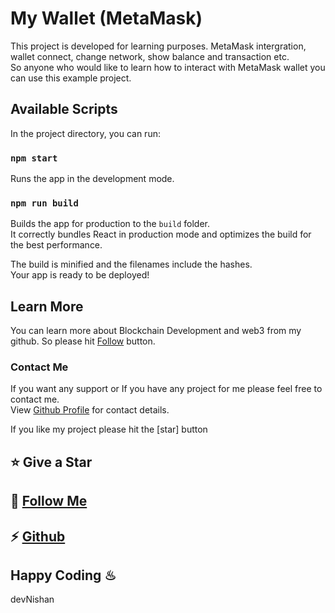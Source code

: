 # My Wallet (MetaMask)

This project is developed for learning purposes. MetaMask intergration, wallet connect, change network, show balance and transaction etc.\
So anyone who would like to learn how to interact with MetaMask wallet you can use this example project.

## Available Scripts

In the project directory, you can run:

### `npm start`

Runs the app in the development mode.

### `npm run build`

Builds the app for production to the `build` folder.\
It correctly bundles React in production mode and optimizes the build for the best performance.

The build is minified and the filenames include the hashes.\
Your app is ready to be deployed!

## Learn More

You can learn more about Blockchain Development and web3 from my github. So please hit [Follow](https://github.com/login?return_to=https%3A%2F%2Fgithub.com%2FMr-Marvo) button.

### Contact Me

If you want any support or If you have any project for me please feel free to contact me.\
View [Github Profile](https://github.com/Mr-Marvo) for contact details.

If you like my project please hit the [star] button
## ⭐ Give a Star
## 💪 [Follow Me](https://github.com/login?return_to=https%3A%2F%2Fgithub.com%2FMr-Marvo) 
## ⚡ [Github](https://github.com/Mr-Marvo)


## Happy Coding ♨
devNishan